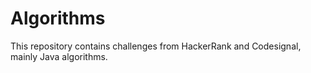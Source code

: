 # Algorithms

This repository contains challenges from HackerRank and Codesignal, mainly Java algorithms.
